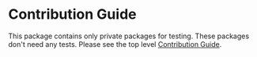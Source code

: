 # Contribution Guide

This package contains only private packages for testing. These packages don't need any tests.
Please see the top level [Contribution Guide](../../CONTRIBUTING.md).

